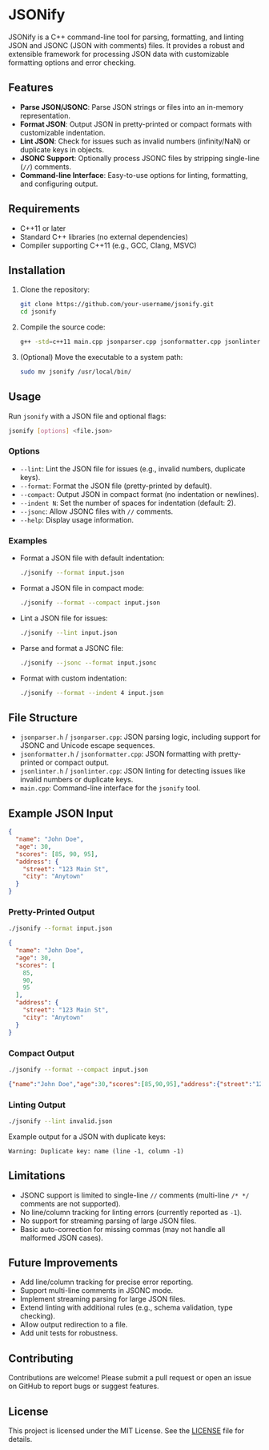 # JSONify

JSONify is a C++ command-line tool for parsing, formatting, and linting JSON and JSONC (JSON with comments) files. It provides a robust and extensible framework for processing JSON data with customizable formatting options and error checking.

## Features

- **Parse JSON/JSONC**: Parse JSON strings or files into an in-memory representation.
- **Format JSON**: Output JSON in pretty-printed or compact formats with customizable indentation.
- **Lint JSON**: Check for issues such as invalid numbers (infinity/NaN) or duplicate keys in objects.
- **JSONC Support**: Optionally process JSONC files by stripping single-line (`//`) comments.
- **Command-line Interface**: Easy-to-use options for linting, formatting, and configuring output.

## Requirements

- C++11 or later
- Standard C++ libraries (no external dependencies)
- Compiler supporting C++11 (e.g., GCC, Clang, MSVC)

## Installation

1. Clone the repository:
   ```bash
   git clone https://github.com/your-username/jsonify.git
   cd jsonify
   ```

2. Compile the source code:
   ```bash
   g++ -std=c++11 main.cpp jsonparser.cpp jsonformatter.cpp jsonlinter.cpp -o jsonify
   ```

3. (Optional) Move the executable to a system path:
   ```bash
   sudo mv jsonify /usr/local/bin/
   ```

## Usage

Run `jsonify` with a JSON file and optional flags:

```bash
jsonify [options] <file.json>
```

### Options

- `--lint`: Lint the JSON file for issues (e.g., invalid numbers, duplicate keys).
- `--format`: Format the JSON file (pretty-printed by default).
- `--compact`: Output JSON in compact format (no indentation or newlines).
- `--indent N`: Set the number of spaces for indentation (default: 2).
- `--jsonc`: Allow JSONC files with `//` comments.
- `--help`: Display usage information.

### Examples

- Format a JSON file with default indentation:
  ```bash
  ./jsonify --format input.json
  ```

- Format a JSON file in compact mode:
  ```bash
  ./jsonify --format --compact input.json
  ```

- Lint a JSON file for issues:
  ```bash
  ./jsonify --lint input.json
  ```

- Parse and format a JSONC file:
  ```bash
  ./jsonify --jsonc --format input.jsonc
  ```

- Format with custom indentation:
  ```bash
  ./jsonify --format --indent 4 input.json
  ```

## File Structure

- `jsonparser.h` / `jsonparser.cpp`: JSON parsing logic, including support for JSONC and Unicode escape sequences.
- `jsonformatter.h` / `jsonformatter.cpp`: JSON formatting with pretty-printed or compact output.
- `jsonlinter.h` / `jsonlinter.cpp`: JSON linting for detecting issues like invalid numbers or duplicate keys.
- `main.cpp`: Command-line interface for the `jsonify` tool.

## Example JSON Input

```json
{
  "name": "John Doe",
  "age": 30,
  "scores": [85, 90, 95],
  "address": {
    "street": "123 Main St",
    "city": "Anytown"
  }
}
```

### Pretty-Printed Output

```bash
./jsonify --format input.json
```

```json
{
  "name": "John Doe",
  "age": 30,
  "scores": [
    85,
    90,
    95
  ],
  "address": {
    "street": "123 Main St",
    "city": "Anytown"
  }
}
```

### Compact Output

```bash
./jsonify --format --compact input.json
```

```json
{"name":"John Doe","age":30,"scores":[85,90,95],"address":{"street":"123 Main St","city":"Anytown"}}
```

### Linting Output

```bash
./jsonify --lint invalid.json
```

Example output for a JSON with duplicate keys:
```
Warning: Duplicate key: name (line -1, column -1)
```

## Limitations

- JSONC support is limited to single-line `//` comments (multi-line `/* */` comments are not supported).
- No line/column tracking for linting errors (currently reported as `-1`).
- No support for streaming parsing of large JSON files.
- Basic auto-correction for missing commas (may not handle all malformed JSON cases).

## Future Improvements

- Add line/column tracking for precise error reporting.
- Support multi-line comments in JSONC mode.
- Implement streaming parsing for large JSON files.
- Extend linting with additional rules (e.g., schema validation, type checking).
- Allow output redirection to a file.
- Add unit tests for robustness.

## Contributing

Contributions are welcome! Please submit a pull request or open an issue on GitHub to report bugs or suggest features.

## License

This project is licensed under the MIT License. See the [LICENSE](LICENSE) file for details.